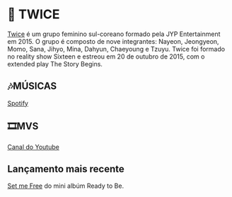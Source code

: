 # 🍭 TWICE

[Twice](https://twice.jype.com/) é um grupo feminino sul-coreano formado pela JYP Entertainment em 2015. O grupo é composto de nove integrantes: Nayeon, Jeongyeon, Momo, Sana, Jihyo, Mina, Dahyun, Chaeyoung e Tzuyu. Twice foi formado no reality show Sixteen e estreou em 20 de outubro de 2015, com o extended play The Story Begins.
##  🎶MÚSICAS
[Spotify](https://open.spotify.com/intl-pt/artist/7n2Ycct7Beij7Dj7meI4X0?autoplay=true)

## 🎞MVS 
[Canal do Youtube](https://www.youtube.com/channel/UCzgxx_DM2Dcb9Y1spb9mUJA
)

## Lançamento mais recente 

[Set me Free](https://www.youtube.com/watch?v=w4cTYnOPdNk) do mini albúm Ready to Be.

